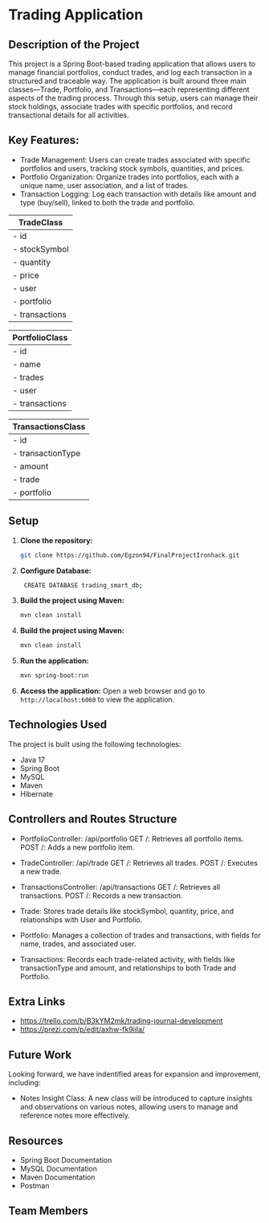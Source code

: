 # Trading Application

## Description of the Project

This project is a Spring Boot-based trading application that allows users to manage financial portfolios, conduct trades, and log each transaction in a structured and traceable way. The application is built around three main classes—Trade, Portfolio, and Transactions—each representing different aspects of the trading process. Through this setup, users can manage their stock holdings, associate trades with specific portfolios, and record transactional details for all activities.


## Key Features:

+ Trade Management: Users can create trades associated with specific portfolios and users, tracking stock symbols, 
  quantities, and prices.
+ Portfolio Organization: Organize trades into portfolios, each with a unique name, user association, and a list of 
  trades.
+ Transaction Logging: Log each transaction with details like amount and type (buy/sell), linked to both the trade 
  and portfolio.




|    TradeClass     |                                                             
|-------------------|
|  - id             |
|  - stockSymbol    |
|  - quantity       |
|  - price          |
|  - user           |
|  - portfolio      |
|  - transactions   |


|   PortfolioClass   |
|--------------------|
|  - id             |
|  - name           |
|  - trades         |
|  - user           |
|  - transactions    |

|  TransactionsClass    |
|-----------------------|
|  - id                 |
|  - transactionType    |
|  - amount             |
|  - trade              |
|  - portfolio          |


## Setup

1. **Clone the repository:**
   ```bash
   git clone https://github.com/Egzon94/FinalProjectIronhack.git
   ```

2. **Configure Database:**
   ```bash
    CREATE DATABASE trading_smart_db;
   ```


3. **Build the project using Maven:**
   ```bash
   mvn clean install
   ```

4. **Build the project using Maven:**
   ```bash
   mvn clean install
   ```

5. **Run the application:**
   ```bash
   mvn spring-boot:run
   ```

6. **Access the application:**
   Open a web browser and go to `http://localhost:6060` to view the application.

## Technologies Used
The project is built using the following technologies:
+ Java 17
+ Spring Boot
+ MySQL
+ Maven
+ Hibernate

## Controllers and Routes Structure
+ PortfolioController:
   /api/portfolio
GET /: Retrieves all portfolio items.
POST /: Adds a new portfolio item.


+ TradeController:
   /api/trade
GET /: Retrieves all trades.
POST /: Executes a new trade.

+ TransactionsController:
   /api/transactions
GET /: Retrieves all transactions.
POST /: Records a new transaction.


+ Trade: Stores trade details like stockSymbol, quantity, price, and relationships with User and Portfolio.
  
+ Portfolio: Manages a collection of trades and transactions, with fields for name, trades, and associated user.
  
+ Transactions: Records each trade-related activity, with fields like transactionType and amount, and relationships 
  to both Trade and Portfolio.
## Extra Links
+ https://trello.com/b/B3kYM2mk/trading-journal-development
+ https://prezi.com/p/edit/axhw-fk9iila/

## Future Work
Looking forward, we have indentified areas for expansion and improvement, including:
+ Notes Insight Class: A new class will be introduced to capture insights and observations on various notes, allowing users to manage and reference notes more effectively.

## Resources
+ Spring Boot Documentation
+ MySQL Documentation
+ Maven Documentation
+ Postman
## Team Members
